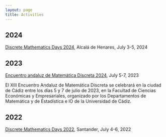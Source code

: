 ```yaml
---
layout: page
title: Activities
---
```


## 2024
[Discrete Mathematics Days 2024](https://dmd2024.web.uah.es/), Alcalá de Henares, July 3-5, 2024

## 2023

[Encuentro andaluz de Matemática Discreta 2024](https://xiiieamd.uca.es/), July 5-7, 2023

El XIII Encuentro Andaluz de Matemática Discreta se celebrará en la ciudad de Cádiz entre los días 5 y 7 de julio de 2023, en la Facultad de Ciencias Económicas y Empresariales, organizado por los Departamentos de Matemática y de Estadística e IO de la Universidad de Cádiz.

## 2022

[Discrete Mathematics Days 2022](https://dmd2022.unican.es/index.html), Santander, July 4-6, 2022
